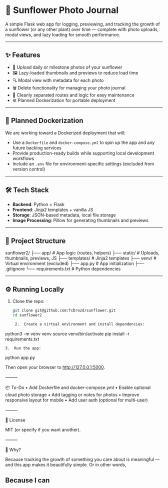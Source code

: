# 🌻 Sunflower Photo Journal

A simple Flask web app for logging, previewing, and tracking the growth of a sunflower (or any other plant) over time — complete with photo uploads, modal views, and lazy loading for smooth performance.

---

## ✨ Features

- 📸 Upload daily or milestone photos of your sunflower
- 🖼️ Lazy-loaded thumbnails and previews to reduce load time
- 🔍 Modal view with metadata for each photo
- 🗑️ Delete functionality for managing your photo journal
- 🧠 Cleanly separated routes and logic for easy maintenance
- ⚙️ Planned Dockerization for portable deployment

---

## 🚀 Planned Dockerization

We are working toward a Dockerized deployment that will:

- Use a `Dockerfile` and `docker-compose.yml` to spin up the app and any future backing services
- Provide production-ready builds while supporting local development workflows
- Include an `.env` file for environment-specific settings (excluded from version control)

---

## 🛠️ Tech Stack

- **Backend**: Python + Flask
- **Frontend**: Jinja2 templates + vanilla JS
- **Storage**: JSON-based metadata, local file storage
- **Image Processing**: Pillow for generating thumbnails and previews

---

## 📁 Project Structure

sunflower2/
├── app/                  # App logic (routes, helpers)
├── static/               # Uploads, thumbnails, previews, JS
├── templates/            # Jinja2 templates
├── venv/                 # Virtual environment (excluded)
├── app.py                # App initialization
├── .gitignore
└── requirements.txt      # Python dependencies

---

## ⚙️ Running Locally

1. Clone the repo:
   ```bash
   git clone git@github.com:TcDrozd/sunflower.git
   cd sunflower2

	2.	Create a virtual environment and install dependencies:

python3 -m venv venv
source venv/bin/activate
pip install -r requirements.txt


	3.	Run the app:

python app.py



Then open your browser to http://127.0.0.1:5000.

⸻

📦 To-Do
	•	Add Dockerfile and docker-compose.yml
	•	Enable optional cloud photo storage
	•	Add tagging or notes for photos
	•	Improve responsive layout for mobile
	•	Add user auth (optional for multi-user)

⸻

📝 License

MIT (or specify if you want another).

⸻

🌻 Why?

Because tracking the growth of something you care about is meaningful — and this app makes it beautifully simple.
Or in other words,

## Because I can